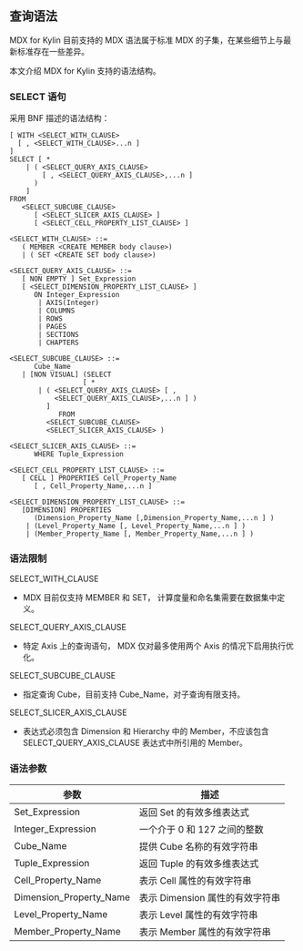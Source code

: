 ## 查询语法

MDX for Kylin 目前支持的 MDX 语法属于标准 MDX 的子集，在某些细节上与最新标准存在一些差异。

本文介绍 MDX for Kylin 支持的语法结构。

### SELECT 语句

采用 BNF 描述的语法结构：

```BNF
[ WITH <SELECT_WITH_CLAUSE>   
  [ , <SELECT_WITH_CLAUSE>...n ]   
]
SELECT [ *   
    | ( <SELECT_QUERY_AXIS_CLAUSE>   
        [ , <SELECT_QUERY_AXIS_CLAUSE>,...n ]   
      )
    ]  
FROM
   <SELECT_SUBCUBE_CLAUSE>   
      [ <SELECT_SLICER_AXIS_CLAUSE> ]  
      [ <SELECT_CELL_PROPERTY_LIST_CLAUSE> ]  

<SELECT_WITH_CLAUSE> ::=   
   ( MEMBER <CREATE MEMBER body clause>)   
   | ( SET <CREATE SET body clause>)

<SELECT_QUERY_AXIS_CLAUSE> ::=  
   [ NON EMPTY ] Set_Expression  
   [ <SELECT_DIMENSION_PROPERTY_LIST_CLAUSE> ]   
      ON Integer_Expression   
       | AXIS(Integer)   
       | COLUMNS   
       | ROWS   
       | PAGES   
       | SECTIONS   
       | CHAPTERS   

<SELECT_SUBCUBE_CLAUSE> ::=  
      Cube_Name   
   | [NON VISUAL] (SELECT   
                  [ *   
       | ( <SELECT_QUERY_AXIS_CLAUSE> [ ,   
           <SELECT_QUERY_AXIS_CLAUSE>,...n ] )   
         ]   
            FROM   
         <SELECT_SUBCUBE_CLAUSE>   
         <SELECT_SLICER_AXIS_CLAUSE> )  

<SELECT_SLICER_AXIS_CLAUSE> ::=   
      WHERE Tuple_Expression  

<SELECT_CELL_PROPERTY_LIST_CLAUSE> ::=   
   [ CELL ] PROPERTIES Cell_Property_Name   
      [ , Cell_Property_Name,...n ]  

<SELECT_DIMENSION_PROPERTY_LIST_CLAUSE> ::=  
   [DIMENSION] PROPERTIES   
      (Dimension_Property_Name [,Dimension_Property_Name,...n ] )   
    | (Level_Property_Name [, Level_Property_Name,...n ] )   
    | (Member_Property_Name [, Member_Property_Name,...n ] )
```

### 语法限制

SELECT_WITH_CLAUSE

  - MDX 目前仅支持 MEMBER 和 SET， 计算度量和命名集需要在数据集中定义。

SELECT_QUERY_AXIS_CLAUSE

  - 特定 Axis 上的查询语句， MDX 仅对最多使用两个 Axis 的情况下启用执行优化。

SELECT_SUBCUBE_CLAUSE

  - 指定查询 Cube，目前支持 Cube_Name，对子查询有限支持。

SELECT_SLICER_AXIS_CLAUSE

  - 表达式必须包含 Dimension 和 Hierarchy 中的 Member，不应该包含 SELECT_QUERY_AXIS_CLAUSE 表达式中所引用的 Member。

### 语法参数

| 参数 | 描述 |
|-----|-----|
| Set_Expression | 返回 Set 的有效多维表达式 |
| Integer_Expression | 一个介于 0 和 127 之间的整数 |
| Cube_Name | 提供 Cube 名称的有效字符串 |
| Tuple_Expression | 返回 Tuple 的有效多维表达式 |
| Cell_Property_Name | 表示 Cell 属性的有效字符串 |
| Dimension_Property_Name | 表示 Dimension 属性的有效字符串 |
| Level_Property_Name | 表示 Level 属性的有效字符串 |
| Member_Property_Name | 表示 Member 属性的有效字符串 |

